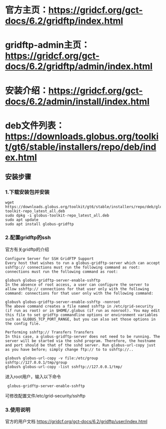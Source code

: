 # 官方主页：https://gridcf.org/gct-docs/6.2/gridftp/index.html
# gridftp-admin主页：https://gridcf.org/gct-docs/6.2/gridftp/admin/index.html
# 安装介绍：https://gridcf.org/gct-docs/6.2/admin/install/index.html
# deb文件列表：https://downloads.globus.org/toolkit/gt6/stable/installers/repo/deb/index.html
## 安装步骤
### 1.下载安装包并安装
```
wget https://downloads.globus.org/toolkit/gt6/stable/installers/repo/deb/globus-toolkit-repo_latest_all.deb
sudo dpkg -i globus-toolkit-repo_latest_all.deb
sudo apt update
sudo apt install globus-gridftp
```
### 2.配置gridftp的ssh
官方有关gridftp的介绍
```
Configure Server for SSH GridFTP Support
Every host that wishes to run a globus-gridftp-server which can accept sshftp:// connections must run the following command as root: connections must run the following command as root:

globus% globus-gridftp-server-enable-sshftp
In the absence of root access, a user can configure the server to allow sshftp:// connections for that user only with the following command: connections for that user only with the following command:

globus% globus-gridftp-server-enable-sshftp -nonroot
The above command creates a file named sshftp in /etc/grid-security (if run as root) or in $HOME/.globus (if run as nonroot). You may edit this file to set gridftp commandline options or environment variables such as GLOBUS_TCP_PORT_RANGE, but you can also set those options in the config file.

Performing sshftp:// Transfers Transfers
In this case, a globus-gridftp-server does not need to be running. The server will be started via the sshd program. Therefore, the hostname and port should be that of the sshd server. Run globus-url-copy just as you have before; simply change ftp:// to to sshftp://..

globus% globus-url-copy -v file:/etc/group sshftp://127.0.0.1/tmp/group
globus% globus-url-copy -list sshftp://127.0.0.1/tmp/
```
进入root用户，输入以下命令
```
 globus-gridftp-server-enable-sshftp
```
可修改配置文件/etc/grid-security/sshftp
### 3.使用说明
官方的用户文档
https://gridcf.org/gct-docs/6.2/gridftp/user/index.html
